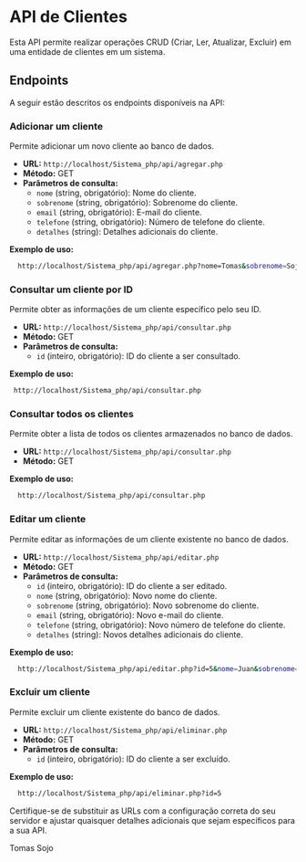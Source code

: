# API de Clientes

Esta API permite realizar operações CRUD (Criar, Ler, Atualizar, Excluir) em uma entidade de clientes em um sistema.

## Endpoints

A seguir estão descritos os endpoints disponíveis na API:

### Adicionar um cliente

Permite adicionar um novo cliente ao banco de dados.

- **URL:** `http://localhost/Sistema_php/api/agregar.php`
- **Método:** GET
- **Parâmetros de consulta:**
  - `nome` (string, obrigatório): Nome do cliente.
  - `sobrenome` (string, obrigatório): Sobrenome do cliente.
  - `email` (string, obrigatório): E-mail do cliente.
  - `telefone` (string, obrigatório): Número de telefone do cliente.
  - `detalhes` (string): Detalhes adicionais do cliente.

**Exemplo de uso:**

```bash
  http://localhost/Sistema_php/api/agregar.php?nome=Tomas&sobrenome=Sojo&email=tomnas234@gmail.com&telefone=71999491188
```

### Consultar um cliente por ID

Permite obter as informações de um cliente específico pelo seu ID.

- **URL:** `http://localhost/Sistema_php/api/consultar.php`
- **Método:** GET
- **Parâmetros de consulta:**
  - `id` (inteiro, obrigatório): ID do cliente a ser consultado.

**Exemplo de uso:**

```bash
 http://localhost/Sistema_php/api/consultar.php 
```

### Consultar todos os clientes

Permite obter a lista de todos os clientes armazenados no banco de dados.

- **URL:** `http://localhost/Sistema_php/api/consultar.php`
- **Método:** GET

**Exemplo de uso:**

```bash
  http://localhost/Sistema_php/api/consultar.php
```


### Editar um cliente

Permite editar as informações de um cliente existente no banco de dados.

- **URL:** `http://localhost/Sistema_php/api/editar.php`
- **Método:** GET
- **Parâmetros de consulta:**
  - `id` (inteiro, obrigatório): ID do cliente a ser editado.
  - `nome` (string, obrigatório): Novo nome do cliente.
  - `sobrenome` (string, obrigatório): Novo sobrenome do cliente.
  - `email` (string, obrigatório): Novo e-mail do cliente.
  - `telefone` (string, obrigatório): Novo número de telefone do cliente.
  - `detalhes` (string): Novos detalhes adicionais do cliente.

**Exemplo de uso:**

```bash
  http://localhost/Sistema_php/api/editar.php?id=5&nome=Juan&sobrenome=Perez&email=juan@example.com&telefone=1234567890&detalhes=Novos+detalhes
```


### Excluir um cliente

Permite excluir um cliente existente do banco de dados.

- **URL:** `http://localhost/Sistema_php/api/eliminar.php`
- **Método:** GET
- **Parâmetros de consulta:**
  - `id` (inteiro, obrigatório): ID do cliente a ser excluído.

**Exemplo de uso:**

```bash
  http://localhost/Sistema_php/api/eliminar.php?id=5
```

Certifique-se de substituir as URLs com a configuração correta do seu servidor e ajustar quaisquer detalhes adicionais que sejam específicos para a sua API.

Tomas Sojo
